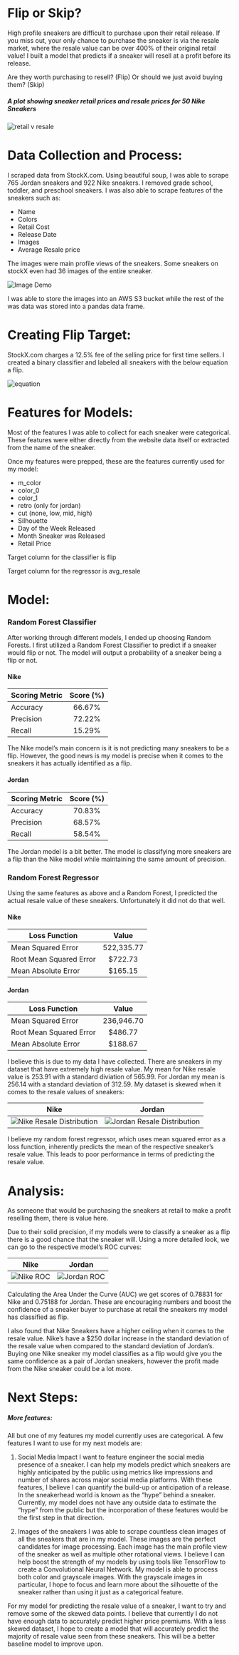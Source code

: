 # Flip or Skip?

High profile sneakers are difficult to purchase upon their retail release. If you miss out, your only chance to purchase the sneaker is via the resale market, where the resale value can be over 400% of their original retail value! I built a model that predicts if a sneaker will resell at a profit before its release.

Are they worth purchasing to resell? (Flip)
Or should we just avoid buying them? (Skip)

##### A plot showing sneaker retail prices and resale prices for 50 Nike Sneakers
![](data/img/flip_or_skip_plt.png "retail v resale")

# Data Collection and Process:
I scraped data from StockX.com. Using beautiful soup, I was able to scrape 765 Jordan sneakers and 922 Nike sneakers. I removed grade school, toddler, and preschool sneakers. I was also able to scrape features of the sneakers such as:

* Name
* Colors
* Retail Cost
* Release Date
* Images
* Average Resale price 

The images were main profile views of the sneakers. Some sneakers on stockX even had 36 images of the entire sneaker.

![](data/img/mix_shoe.gif "Image Demo")

I was able to store the images into an AWS S3 bucket while the rest of the was data was stored into a pandas data frame.

# Creating Flip Target:

StockX.com charges a 12.5% fee of the selling price for first time sellers. I created a binary classifier and labeled all sneakers with the below equation a flip.

![equation](https://latex.codecogs.com/gif.latex?%20v_{resale}%20-%200.125v_{resale}%20>%20v_{retail})


# Features for Models:
Most of the features I was able to collect for each sneaker were categorical. These features were either directly from the website data itself or extracted from the name of the sneaker.

Once my features were prepped, these are the features currently used for my model:

* m_color
* color_0
* color_1
* retro (only for jordan)
* cut (none, low, mid, high)
* Silhouette
* Day of the Week Released
* Month Sneaker was Released
* Retail Price

Target column for the classifier is flip

Target column for the regressor is avg_resale


# Model:
### Random Forest Classifier
After working through different models, I ended up choosing Random Forests.
I first utilized a Random Forest Classifier to predict if a sneaker would flip or not. The model will output a probability of a sneaker being a flip or not.

#### Nike
| Scoring Metric| Score (%)     |
| ------------- |:-------------:|
| Accuracy      | 66.67%        |
| Precision     | 72.22%        |
| Recall        | 15.29%        |

The Nike model’s main concern is it is not predicting many sneakers to be a flip. However, the good news is my model is precise when it comes to the sneakers it has actually identified as a flip.

#### Jordan
| Scoring Metric| Score (%)     |
| ------------- |:-------------:|
| Accuracy      | 70.83%        |
| Precision     | 68.57%        |
| Recall        | 58.54%        |

The Jordan model is a bit better. The model is classifying more sneakers are a flip than the Nike model while maintaining the same amount of precision. 

### Random Forest Regressor

Using the same features as above and a Random Forest, I predicted the actual resale value of these sneakers. Unfortunately it did not do that well.

#### Nike
| Loss Function                 | Value         | 
| ------------------------------|:-------------:|
| Mean Squared Error            | 522,335.77    |
| Root Mean Squared Error       | $722.73       |
| Mean Absolute Error           | $165.15       |

#### Jordan
| Loss Function                 | Value         |
| ------------------------------|:-------------:|
| Mean Squared Error            | 236,946.70    |
| Root Mean Squared Error       | $486.77       |
| Mean Absolute Error           | $188.67       |


I believe this is due to my data I have collected. There are sneakers in my dataset that have extremely high resale value. My mean for Nike resale value is 253.91 with a standard diviation of 565.99. For Jordan my mean is 256.14 with a standard deviation of 312.59. My dataset is skewed when it comes to the resale values of sneakers:

 
|Nike                                                      |  Jordan                                                       | 
|:--------------------------------------------------------:|:-------------------------------------------------------------:|
|![](data/img/nike_dist_rv.png "Nike Resale Distribution") |  ![](data/img/jordan_dist_rv.png "Jordan Resale Distribution")|

I believe my random forest regressor, which uses mean squared error as a loss function, inherently predicts the mean of the respective sneaker’s resale value. This leads to poor performance in terms of predicting the resale value.


# Analysis:
As someone that would be purchasing the sneakers at retail to make a profit reselling them, there is value here. 

Due to their solid precision, if my models were to classify a sneaker as a flip there is a good chance that the sneaker will. Using a more detailed look, we can go to the respective model’s ROC curves:

|Nike                                                      |  Jordan                                                       | 
|:--------------------------------------------------------:|:-------------------------------------------------------------:|
|![](data/img/nike_roc.png "Nike ROC")                     |  ![](data/img/jordan_roc.png "Jordan ROC")                    |

Calculating the Area Under the Curve (AUC) we get scores of 0.78831 for Nike and 0.75188 for Jordan. These are encouraging numbers and boost the confidence of a sneaker buyer to purchase at retail the sneakers my model has classified as flip.

I also found that Nike Sneakers have a higher ceiling when it comes to the resale value. Nike’s have a $250 dollar increase in the standard deviation of the resale value when compared to the standard deviation of Jordan’s. Buying one Nike sneaker my model classifies as a flip would give you the same confidence as a pair of Jordan sneakers, however the profit made from the Nike sneaker could be a lot more.


# Next Steps:
##### More features:
All but one of my features my model currently uses are categorical. A few features I want to use for my next models are:

1. Social Media Impact
   I want to feature engineer the social media presence of a sneaker. I can help my models predict which sneakers are highly anticipated by the public using metrics like impressions and number of shares across major social media platforms. With these features, I believe I can quantify the build-up or anticipation of a release. In the sneakerhead world is known as the “hype” behind a sneaker. Currently, my model does not have any outside data to estimate the “hype” from the public but the incorporation of these features would be the first step in that direction.

2. Images of the sneakers
   I was able to scrape countless clean images of all the sneakers that are in my model. These images are the perfect candidates for image processing. Each image has the main profile view of the sneaker as well as multiple other rotational views. I believe I can help boost the strength of my models by using tools like TensorFlow to create a Convolutional Neural Network. My model is able to process both color and grayscale images. With the grayscale images in particular, I hope to focus and learn more about the silhouette of the sneaker rather than using it just as a categorical feature.


For my model for predicting the resale value of a sneaker, I want to try and remove some of the skewed data points. I believe that currently I do not have enough data to accurately predict higher price premiums. With a less skewed dataset, I hope to create a model that will accurately predict the majority of resale value seen from these sneakers. This will be a better baseline model to improve upon.